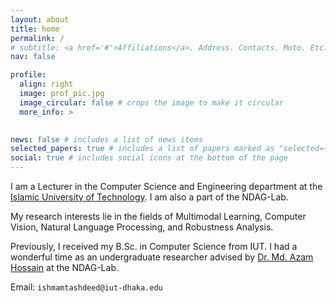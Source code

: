 ```yaml
---
layout: about
title: home
permalink: /
# subtitle: <a href='#'>Affiliations</a>. Address. Contacts. Moto. Etc.
nav: false

profile:
  align: right
  image: prof_pic.jpg
  image_circular: false # crops the image to make it circular
  more_info: >
    

news: false # includes a list of news items
selected_papers: true # includes a list of papers marked as "selected={true}"
social: true # includes social icons at the bottom of the page
---
```


I am a Lecturer in the Computer Science and Engineering department at the <a href="https://www.iutoic-dhaka.edu/">Islamic University of Technology</a>. I am also a part of the NDAG-Lab.

My research interests lie in the fields of Multimodal Learning, Computer Vision, Natural Language Processing, and Robustness Analysis.

Previously, I received my B.Sc. in Computer Science from IUT. I had a wonderful time as an undergraduate researcher advised by <a href="https://cse.iutoic-dhaka.edu/profile/azam/education">Dr. Md. Azam Hossain</a> at the NDAG-Lab.

Email: `ishmamtashdeed@iut-dhaka.edu`